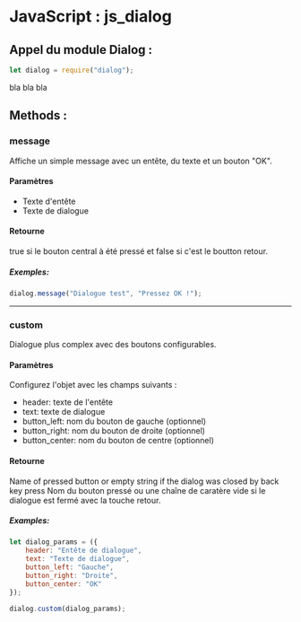 # JavaScript : js_dialog
## Appel du module Dialog :
```js
let dialog = require("dialog");
```
bla bla bla

## Methods :
### message
Affiche un simple message avec un entête, du texte et un bouton "OK".

#### Paramètres
- Texte d'entête
- Texte de dialogue  

#### Retourne
true si le bouton central à été pressé et false si c'est le boutton retour. 

##### Exemples:
```js
dialog.message("Dialogue test", "Pressez OK !");
```

---
### custom
Dialogue plus complex avec des boutons configurables.

#### Paramètres
Configurez l'objet avec les champs suivants :
- header: texte de l'entête
- text: texte de dialogue
- button_left: nom du bouton de gauche (optionnel)
- button_right: nom du bouton de droite (optionnel)
- button_center: nom du bouton de centre (optionnel)

#### Retourne
Name of pressed button or empty string if the dialog was closed by back key press
Nom du bouton pressé ou une chaîne de caratère vide si le dialogue est fermé avec la touche retour.

##### Examples:
```js
let dialog_params = ({
    header: "Entête de dialogue",
    text: "Texte de dialogue",
    button_left: "Gauche",
    button_right: "Droite",
    button_center: "OK"
});

dialog.custom(dialog_params);
```
